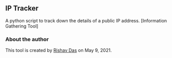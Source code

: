 ## IP Tracker

A python script to track down the details of a public IP address. [Information Gathering Tool]

### About the author

This tool is created by [Rishav Das](https://github.com/rdofficial/) on May 9, 2021.
